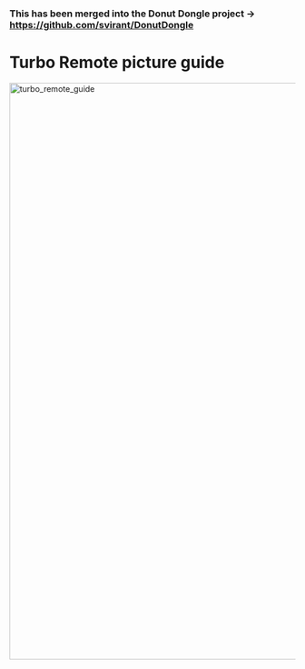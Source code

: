 ### This has been merged into the Donut Dongle project -> https://github.com/svirant/DonutDongle
# Turbo Remote picture guide
<img width="1015" alt="turbo_remote_guide" src="https://github.com/user-attachments/assets/ba79c0a1-8897-43bc-ac21-bf9792a7d635" />
